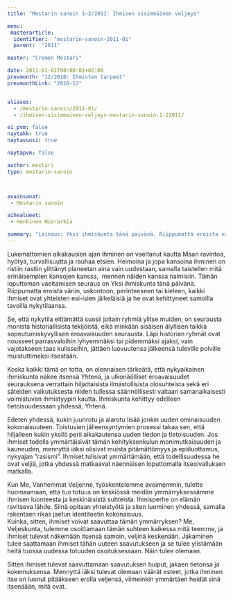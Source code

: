 ```yaml
---
title: "Mestarin sanoin 1–2/2011: Ihmisen sisimmäinen veljeys"

menu:
 masterarticle:
  identifier:  "mestarin-sanoin-2011-01"
  parent:  "2011"

master: "Cremen Mestari"

date: 2011-01-01T00:00:01+02:00
prevmonth: "12/2010: Ihmisten tarpeet"
prevmonthLink: "2010-12"


aliases:
  - /mestarin-sanoin/2011-01/
  - /ihmisen-sisimmainen-veljeys-mestarin-sanoin-1-22011/

ei_pvm: false
naytakk: true
naytavuosi: true

naytapvm: false

author: mestari
type: mestarin-sanoin



avainsanat:
 - Mestarin sanoin

aihealueet:
 - Henkinen Hierarkia

summary: "Lainaus: Yksi ihmiskunta tänä päivänä. Riippumatta eroista väriin, uskontoon, perinteeseen tai kieleen, kaikki ihmiset ovat yhteisten esi-isien jälkeläisiä ja he ovat kehittyneet samoilla tavoilla nykytilaansa."
---
```

<p>Lukemattomien aikakausien ajan ihminen on vaeltanut kautta Maan ravintoa, hyötyä, turvallisuutta ja rauhaa etsien. Heimoina ja jopa kansoina ihminen on ristiin rastiin ylittänyt planeetan aina vain uudestaan, samalla taistellen mitä erinäisempien kansojen kanssa, &nbsp;mennen näiden kanssa naimisiin. Tämän loputtoman vaeltamisen seuraus on Yksi ihmiskunta tänä päivänä. Riippumatta eroista väriin, uskontoon, perinteeseen tai kieleen, kaikki ihmiset ovat yhteisten esi-isien jälkeläisiä ja he ovat kehittyneet samoilla tavoilla nykytilaansa.</p>
<p>Se, että nykytila eittämättä suosii joitain ryhmiä ylitse muiden, on seurausta monista historiallisista tekijöistä, eikä minkään sisäisen älyllisen taikka sopeutumiskyvyllisen eroavaisuuden seurausta. Läpi historian ryhmät ovat nousseet parrasvaloihin lyhyemmäksi tai pidemmäksi ajaksi, vain vajotakseen taas kulisseihin, jättäen luovuutensa jälkeensä tuleville polville muistuttimeksi itsestään.</p>
<p>Koska kaikki tämä on totta, on olennaisen tärkeätä, että nykyaikainen ihmiskunta näkee itsensä Yhtenä, ja ulkonäölliset eroavaisuudet seurauksena verrattain hiljattaisista ilmastollisista olosuhteista sekä eri säteiden vaikutuksesta niiden tullessa säännöllisesti valtaan samanaikaisesti voimistuvan ihmistyypin kautta. Ihmiskunta kehittyy edelleen tietoisuudessaan yhdessä, Yhtenä.</p>
<p>Edeten yhdessä, kukin juurirotu ja alarotu lisää jonkin uuden ominaisuuden kokonaisuuteen. Toistuvien jälleensyntymien prosessi takaa sen, että hiljalleen kukin yksilö perii aikakautensa uuden tiedon ja tietoisuuden. Jos ihmiset todella ymmärtäisivät tämän kehityksenkulun monimutkaisuuden ja kauneuden, mennyttä iäksi olisivat muista pitämättömyys ja epäluottamus, nykyajan ”rasismi”. Ihmiset tulisivat ymmärtämään, että todellisuudessa he ovat veljiä, jotka yhdessä matkaavat näennäisen loputtomalla itseoivalluksen matkalla.</p>
<p>Kun Me, Vanhemmat Veljenne, työskentelemme avoimemmin, tulette huomaamaan, että tuo totuus on keskiössä meidän ymmärryksessämme ihmisen luonteesta ja keskinäisistä suhteista. Ihmisperhe on elämän ravitseva lähde. Siinä opitaan yhteistyötä ja siten luominen yhdessä, samalla rakentaen rikas jaetun identiteetin kokonaisuus.<br>
Kuinka, sitten, ihmiset voivat saavuttaa tämän ymmärryksen? Me, Veljeskunta, tulemme osoittamaan tämän suhteen kaikessa mitä teemme, ja ihmiset tulevat näkemään itsensä samoin, veljinä keskenään. Jakaminen tulee saattamaan ihmiset tähän uuteen saavutukseen ja se tulee ylistämään heitä tuossa uudessa totuuden osoituksessaan. Näin tulee olemaan.</p>
<p>Sitten ihmiset tulevat saavuttamaan saavutuksen huiput, jakaen tietonsa ja kokemuksensa. Mennyttä iäksi tulevat olemaan väärät esteet, jotka ihminen itse on luonut pitääkseen erolla veljensä, viimeinkin ymmärtäen heidät sinä itsenäään, mitä ovat.</p>